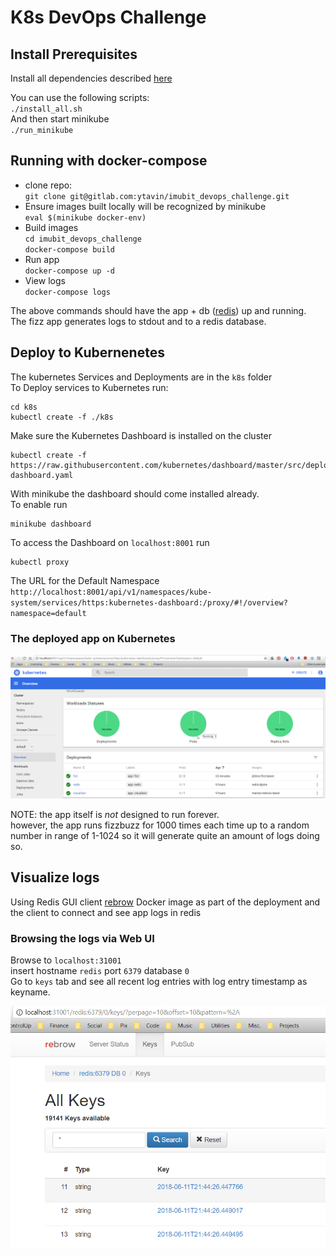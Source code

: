 # K8s DevOps Challenge

## Install Prerequisites

Install all dependencies described [here](Prerequisites.md) 

You can use the following scripts:  
`./install_all.sh`  
And then start minikube  
`./run_minikube`  

## Running with docker-compose  

- clone repo:  
  `git clone git@gitlab.com:ytavin/imubit_devops_challenge.git`
- Ensure images built locally will be recognized by minikube  
  `eval $(minikube docker-env)`
- Build images  
  `cd imubit_devops_challenge`  
  `docker-compose build`
- Run app  
  `docker-compose up -d`
- View logs  
  `docker-compose logs`  

The above commands should have the app + db ([redis](https://redis.io/)) up and running.  
The fizz app generates logs to stdout and to a redis database.  
  


## Deploy to Kubernenetes

The kubernetes Services and Deployments are in the `k8s` folder  
To Deploy services to Kubernetes run:  
``` shell
cd k8s
kubectl create -f ./k8s  

```

Make sure the Kubernetes Dashboard is installed on the cluster 

``` shell
kubectl create -f https://raw.githubusercontent.com/kubernetes/dashboard/master/src/deploy/recommended/kubernetes-dashboard.yaml
```

With minikube the dashboard should come installed already.  
To enable run

``` shell
minikube dashboard
```

To access the Dashboard on `localhost:8001` run  

``` shell
kubectl proxy
```

The URL for the Default Namespace  
`http://localhost:8001/api/v1/namespaces/kube-system/services/https:kubernetes-dashboard:/proxy/#!/overview?namespace=default`

### The deployed app on Kubernetes

![rebrow](imgs/kube_run.png)
    
NOTE: the app itself is *not* designed to run forever.  
    however, the app runs fizzbuzz for 1000 times each time up to a random number in range of 1-1024 so it will generate quite an amount of logs doing so.  

## Visualize logs

Using Redis GUI client [rebrow](https://hub.docker.com/r/marian/rebrow/) Docker image as part of the deployment and the client to connect and see app logs in redis  

### Browsing the logs via Web UI  

Browse to `localhost:31001`  
insert hostname `redis` port `6379` database `0`  
Go to `keys` tab and see all recent log entries with log entry timestamp as keyname.  

![rebrow](imgs/rebrow.png)
